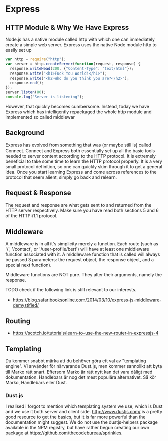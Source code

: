 # Express

## HTTP Module & Why We Have Express

Node.js has a native module called http with which one can immediately create a
simple web server. Express uses the native Node module http to easily set up 

```js
var http = require("http");
var server = http.createServer(function(request, response) {
  response.writeHead(200, {"Content-Type": "text/html"});
  response.write("<h1>Fuck You World!</h1>");
  response.write("<h2>Who do you think you are?</h2>");
  response.end();
});
server.listen(80);
console.log("Server is listening");
```

However, that quickly becomes cumbersome. Instead, today we have Express which
has intelligently repackaged the whole http module and implemented so called
middlewar

## Background

Express has evolved from something that was (or maybe still is) called Connect.
Connect and Express both essentially set up all the basic tools needed to
server content according to the HTTP protocol. It is extremely beneficial to
take some time to learn the HTTP protocol properly. It is a very small protocol
definition, so one can quickly skim through it to get a general idea. Once you
start learning Express and come across references to the protocol that seem
alient, simply go back and relearn.


## Request & Response

The request and response are what gets sent to and returned from the HTTP
server respectively. Make sure you have read both sections 5 and 6 of the
HTTP:/1.1 protocol.

## Middleware

A middleware is in all it's simplicity merely a function. Each route (such as
'/', '/contact', or '/user-profile/bert') will have at least one middleware
function associated with it. A middleware function that is called will always
be passed 3 parameters: the request object, the response object, and a special
next function).

Middleware functions are NOT pure. They alter their arguments, namely the
response.

TODO check if the following link is still relevant to our interests.

+ <https://blog.safaribooksonline.com/2014/03/10/express-js-middleware-demystified/>

## Routing

+ <https://scotch.io/tutorials/learn-to-use-the-new-router-in-expressjs-4>

## Templating

Du kommer snabbt märka att du behöver göra ett val av "templating engine". Vi
använder för närvarande Dust.js, men kommer sannolikt att byta till Marko rätt
snart. Eftersom Marko är rätt nytt kan det vara dåligt med dokumentation.
Handlebars är nog det mest populära alternativet. Så kör Marko, Handlebars
eller Dust.

### Dust.js

I realised i forgot to mention which templating system we use, which is Dust
and we use it both server and client side. <http://www.dustjs.com/> is a pretty
good resource to get the basics, but it is far more powerful than the
documentation might suggest. We do not use the dustjs-helpers package available
in the NPM registry, but have rather begun creating our own package at
<https://github.com/thecodebureau/sprinkles>.

